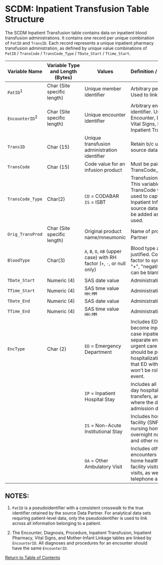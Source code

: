 # SCDM: Inpatient Transfusion Table Structure

The SCDM Inpatient Transfusion table contains data on inpatient blood transfusion administrations. It contains one record per unique combination of `PatID` and `TransID`. Each record represents a unique inpatient pharmacy transfusion administration, as defined by unique value combinations of `PatID` / `TransCode` / `TransCode_Type` / `TDate_Start` / `Ttime_Start`.

| Variable Name | Variable Type and Length (Bytes) | Values | Definition / Comments / Guideline | Example |
|---|---|---|---|---|
| `PatID`<sup>1</sup> | Char (Site specific length) | Unique member identifier | Arbitrary person-level identifier. Used to link across tables. | `123456789012345` |
| `EncounterID`<sup>2</sup> | Char (Site specific length) | Unique encounter identifier | Arbitrary encounter-level identifier. Used to link across the Encounter, Diagnosis, Procedure, Vital Signs, Inpatient Pharmacy, & Inpatient Transfusion tables. | `123456789012345_12242005_99218766_IP` |
| `TransID` | Char (15) | Unique transfusion administration identifier | Retain b/c useful to map back to source data | `123456789012345` |
| `TransCode` | Char (15) | Code value for an infusion product | Must be paired with the correct TransCode_Type | `123451224200599` |
| `TransCode_Type` | Char(2) | `CD` = CODABAR<br>`IS` = ISBT | Transfusion product code type. This variable combined with the TransCode variable should be used to capture any type of Inpatient Infusion product in the source data. Other code types will be added as new terminologies are used. | `CD` |
| `Orig_TransProd` | Char (Site specific length) | Original product name/mneumonic | Name of product within Data Partner | `Thawed POOLED PLATELETS` |
| `BloodType` | Char(3) | `A`, `B`, `O`, `AB` (upper case) with RH factor (`+`, `-`, or null only) | Blood type and Rh factors, left-justified. Convert any text Rh factor to symbols (e.g., "pos" to "+", "negative" to "-"). Rh factor can be blank. | `AB+` |
| `TDate_Start` | Numeric (4) | SAS date value | Administration start date. | `12/1/2005` |
| `TTime_Start` | Numeric (4) | SAS time value `HH:MM` | Administration start time. | `14:27` |
| `TDate_End` | Numeric (4) | SAS date value | Administration end date. | `12/1/2005` |
| `TTime_End` | Numeric (4) | SAS time value `HH:MM` | Administration end time. | `20:56` |
| `EncType` | Char (2) | `ED` = Emergency Department | Includes ED encounters that become inpatient stays (in which case inpatient stays would be a separate encounter). Excludes urgent care visits. ED claims should be pulled before hospitalization claims to ensure that ED with subsequent admission won't be rolled up in the hospital event. | `IP` |
| | | `IP` = Inpatient Hospital Stay | Includes all inpatient stays, same-day hospital discharges, hospital transfers, and acute hospital care where the discharge is after the admission date. | |
| | | `IS` = Non-Acute Institutional Stay | Includes hospice, skilled nursing facility (SNF), rehab center, nursing home, residential, overnight non-hospital dialysis and other non-hospital stays. | |
| | | `OA` = Other Ambulatory Visit | Includes other non overnight AV encounters such as hospice visits, home health visits, skilled nursing facility visits, other non-hospital visits, as well as telemedicine, telephone and email consultations.

## NOTES:

1. `PatID` is a pseudoidentifier with a consistent crosswalk to the true identifier retained by the source Data Partner. For analytical data sets requiring patient-level data, only the pseudoidentifier is used to link across all information belonging to a patient.

2. The Encounter, Diagnosis, Procedure, Inpatient Transfusion, Inpatient Pharmacy, Vital Signs, and Mother-Infant Linkage tables are linked by `EncounterID`. All diagnoses and procedures for an encounter should have the same `EncounterID`.

[Return to Table of Contents](atoc_scdm.md) 